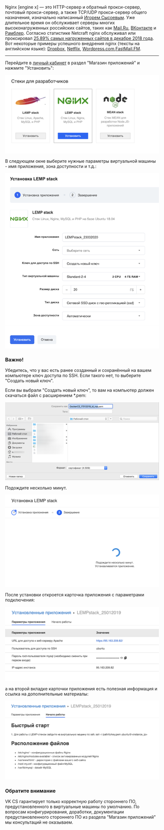 Nginx [engine x] — это HTTP-сервер и обратный прокси-сервер, почтовый прокси-сервер, а также TCP/UDP прокси-сервер общего назначения, изначально написанный [Игорем Сысоевым](http://sysoev.ru/). Уже длительное время он обслуживает серверы многих высоконагруженных российских сайтов, таких как [Mail.Ru](http://mail.ru/), [ВКонтакте](http://vk.com/) и [Рамблер](http://www.rambler.ru/). Согласно статистике Netcraft nginx обслуживал или проксировал [25.89% самых нагруженных сайтов в декабре 2018 года](https://news.netcraft.com/archives/2018/12/17/december-2018-web-server-survey.html). Вот некоторые примеры успешного внедрения nginx (тексты на английском языке): [Dropbox](https://blogs.dropbox.com/tech/2017/09/optimizing-web-servers-for-high-throughput-and-low-latency/), [Netflix](https://openconnect.netflix.com/en/software/), [Wordpress.com](https://www.nginx.com/case-studies/nginx-wordpress-com/),[FastMail.FM](http://blog.fastmail.fm/2007/01/04/webimappop-frontend-proxies-changed-to-nginx/).

* * *

Перейдите в [личный кабинет](https://mcs.mail.ru/app/services/marketplace/setup/lemp/) в раздел "Магазин приложений" и нажмите "Установить":

![](./assets/1548428862451-lichnyi-kabinet-mail.ru-cloud-solutions-2019-01-25-11-17-33.png)

В следующем окне выберите нужные параметры виртуальной машины - имя приложения, зона доступности и т.д.:

![](./assets/1584988792306-1584988792306.png)

### Важно!

Убедитесь, что у вас есть ранее созданный и сохранённый на вашем компьютере ключ доступа по SSH. Если такого нет, то выберите "Создать новый ключ".

Если вы выбрали "Создать новый ключ", то вам на компьютер должен скачаться файл с расширением \*.pem:

![](./assets/1547815188568-img-2019-01-17-08-33-13.png)

Подождите несколько минут.

![](./assets/1548428961288-lichnyi-kabinet-mail.ru-cloud-solutions-2019-01-25-11-18-15.png)

После установки откроется карточка приложения с параметрами подключения:

![](./assets/1548428978249-lichnyi-kabinet-mail.ru-cloud-solutions-2019-01-25-12-23-03.png)

а на второй вкладке карточки приложения есть полезная информация и ссылка на дополнительные материалы:

![](./assets/1548428998284-lichnyi-kabinet-mail.ru-cloud-solutions-2019-01-25-12-23-30.png)

### Обратите внимание

VK CS гарантирует только корректную работу стороннего ПО, предустановленного в виртуальные машины по умолчанию. По вопросам конфигурирования, доработки, документации предустановленного стороннего ПО из раздела "Магазин приложений" мы консультаций не оказываем.